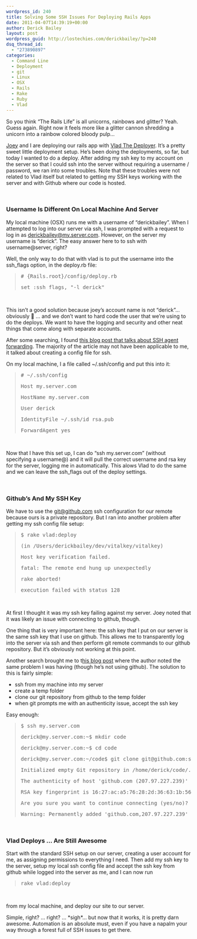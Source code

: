 ```yaml
---
wordpress_id: 240
title: Solving Some SSH Issues For Deploying Rails Apps
date: 2011-04-07T14:39:19+00:00
author: Derick Bailey
layout: post
wordpress_guid: http://lostechies.com/derickbailey/?p=240
dsq_thread_id:
  - "273890897"
categories:
  - Command Line
  - Deployment
  - git
  - Linux
  - OSX
  - Rails
  - Rake
  - Ruby
  - Vlad
---
```

So you think &#8220;The Rails Life&#8221; is all unicorns, rainbows and glitter? Yeah. Guess again. Right now it feels more like a glitter cannon shredding a unicorn into a rainbow colored bloody pulp&#8230;

[Joey](http://joeybeninghove.com/) and I are deploying our rails app with [Vlad The Deployer](http://www.rubyhitsquad.com/Vlad_the_Deployer.html). It&#8217;s a pretty sweet little deployment setup. He&#8217;s been doing the deployments, so far, but today I wanted to do a deploy. After adding my ssh key to my account on the server so that I could ssh into the server without requiring a username / password, we ran into some troubles. Note that these troubles were not related to Vlad itself but related to getting my SSH keys working with the server and with Github where our code is hosted.

 

### Username Is Different On Local Machine And Server

My local machine (OSX) runs me with a username of &#8220;derickbailey&#8221;. When I attempted to log into our server via ssh, I was prompted with a request to log in as derickbailey@my.server.com. However, on the server my username is &#8220;derick&#8221;. The easy answer here to to ssh with username@server, right?

Well, the only way to do that with vlad is to put the username into the ssh_flags option, in the deploy.rb file:

> <pre># {Rails.root}/config/deploy.rb</pre>
> 
> <pre>set :ssh_flags, "-l derick"</pre>

 

This isn&#8217;t a good solution because joey&#8217;s account name is not &#8220;derick&#8221;&#8230; obviously 🙂 &#8230; and we don&#8217;t want to hard code the user that we&#8217;re using to do the deploys. We want to have the logging and security and other neat things that come along with separate accounts.

After some searching, I found [this blog post that talks about SSH agent forwarding](http://jordanelver.co.uk/articles/2008/07/10/rails-deployment-with-git-vlad-and-ssh-agent-forwarding/). The majority of the article may not have been applicable to me, it talked about creating a config file for ssh.

On my local machine, I a file called ~/.ssh/config and put this into it:

> <pre># ~/.ssh/config</pre>
> 
> <pre>Host my.server.com</pre>
> 
> <pre>HostName my.server.com</pre>
> 
> <pre>User derick</pre>
> 
> <pre>IdentityFile ~/.ssh/id_rsa.pub</pre>
> 
> <pre>ForwardAgent yes</pre>

 

Now that I have this set up, I can do &#8220;ssh my.server.com&#8221; (without specifying a username@) and it will pull the correct username and rsa key for the server, logging me in automatically. This alows Vlad to do the same and we can leave the ssh_flags out of the deploy settings.

 

### Github&#8217;s And My SSH Key

We have to use the git@github.com ssh configuration for our remote because ours is a private repository. But I ran into another problem after getting my ssh config file setup:

> <pre>$ rake vlad:deploy</pre>
> 
> <pre>(in /Users/derickbailey/dev/vitalkey/vitalkey)</pre>
> 
> <pre>Host key verification failed.</pre>
> 
> <pre>fatal: The remote end hung up unexpectedly</pre>
> 
> <pre>rake aborted!</pre>
> 
> <pre>execution failed with status 128</pre>

 

At first I thought it was my ssh key failing against my server. Joey noted that it was likely an issue with connecting to github, though.

One thing that is very important here: the ssh key that I put on our server is the same ssh key that I use on github. This allows me to transparently log into the server via ssh and then perform git remote commands to our github repository. But it&#8217;s obviously not working at this point.

Another search brought me to t[his blog post](http://geekninja.blogspot.com/2008/09/capistrano-git-host-key-verification.html) where the author noted the same problem I was having (though he&#8217;s not using github). The solution to this is fairly simple:

  * ssh from my machine into my server
  * create a temp folder
  * clone our git repository from github to the temp folder
  * when git prompts me with an authenticity issue, accept the ssh key

Easy enough:

> <pre>$ ssh my.server.com</pre>
> 
> <pre>derick@my.server.com:~$ mkdir code</pre>
> 
> <pre>derick@my.server.com:~$ cd code</pre>
> 
> <pre>derick@my.server.com:~/code$ git clone git@github.com:some_user/some_repo.git .</pre>
> 
> <pre>Initialized empty Git repository in /home/derick/code/.git/</pre>
> 
> <pre>The authenticity of host 'github.com (207.97.227.239)' can't be established.</pre>
> 
> <pre>RSA key fingerprint is 16:27:ac:a5:76:28:2d:36:63:1b:56:4d:eb:df:a6:48.</pre>
> 
> <pre>Are you sure you want to continue connecting (yes/no)? yes</pre>
> 
> <pre>Warning: Permanently added 'github.com,207.97.227.239' (RSA) to the list of known hosts.</pre>

 

### Vlad Deploys &#8230; Are Still Awesome

Start with the standard SSH setup on our server, creating a user account for me, as assigning permissions to everything I need. Then add my ssh key to the server, setup my local ssh config file and accept the ssh key from github while logged into the server as me, and I can now run

> <pre>rake vlad:deploy</pre>

 

from my local machine, and deploy our site to our server.

Simple, right? &#8230; right? &#8230; \*sigh\*&#8230; but now that it works, it is pretty darn awesome. Automation is an absolute must, even if you have a napalm your way through a forest full of SSH issues to get there.